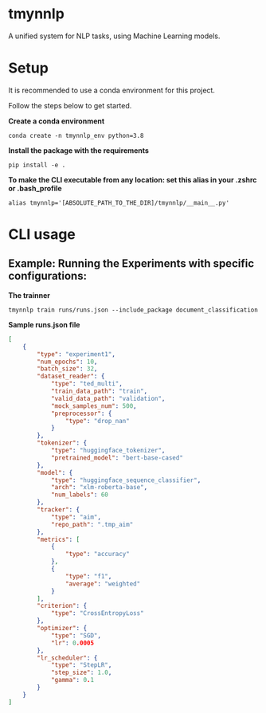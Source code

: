 # tmynnlp
A unified system for NLP tasks, using Machine Learning models.

# Setup

It is recommended to use a conda environment for this project.

Follow the steps below to get started.

**Create a conda environment**

```shell
conda create -n tmynnlp_env python=3.8
```

**Install the package with the requirements**

```shell
pip install -e .
```

**To make the CLI executable from any location: set this alias in your .zshrc or .bash_profile**

```shell
alias tmynnlp='[ABSOLUTE_PATH_TO_THE_DIR]/tmynnlp/__main__.py'
```

# CLI usage

## Example: Running the Experiments with specific configurations:

**The trainner**
```shell
tmynnlp train runs/runs.json --include_package document_classification
```

**Sample runs.json file**
```json
[
    {
        "type": "experiment1",
        "num_epochs": 10,
        "batch_size": 32,
        "dataset_reader": {
            "type": "ted_multi",
            "train_data_path": "train",
            "valid_data_path": "validation",
            "mock_samples_num": 500,
            "preprocessor": {
                "type": "drop_nan"
            }
        },
        "tokenizer": {
            "type": "huggingface_tokenizer",
            "pretrained_model": "bert-base-cased"
        },
        "model": {
            "type": "huggingface_sequence_classifier",
            "arch": "xlm-roberta-base",
            "num_labels": 60
        },
        "tracker": {
            "type": "aim",
            "repo_path": ".tmp_aim"
        },
        "metrics": [
            {
                "type": "accuracy"
            },
            {
                "type": "f1",
                "average": "weighted"
            }
        ],
        "criterion": {
            "type": "CrossEntropyLoss"
        },
        "optimizer": {
            "type": "SGD",
            "lr": 0.0005
        },
        "lr_scheduler": {
            "type": "StepLR",
            "step_size": 1.0,
            "gamma": 0.1
        }
    }
]
```
